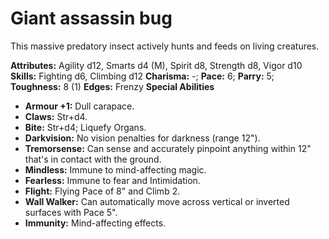 # Giant assassin bug

This massive predatory insect actively hunts and feeds on living
creatures.

**Attributes:** Agility d12, Smarts d4 (M), Spirit d8, Strength d8,
Vigor d10
**Skills:** Fighting d6, Climbing d12
**Charisma:** -; **Pace:** 6; **Parry:** 5; **Toughness:** 8 (1)
**Edges:** Frenzy
**Special Abilities**

- **Armour +1:** Dull carapace.
- **Claws:** Str+d4.
- **Bite:** Str+d4; Liquefy Organs.
- **Darkvision:** No vision penalties for darkness (range 12").
- **Tremorsense:** Can sense and accurately pinpoint anything within
12" that's in contact with the ground.
- **Mindless:** Immune to mind-affecting magic.
- **Fearless:** Immune to fear and Intimidation.
- **Flight:** Flying Pace of 8" and Climb 2.
- **Wall Walker:** Can automatically move across vertical or inverted
surfaces with Pace 5".
- **Immunity:** Mind-affecting effects.
